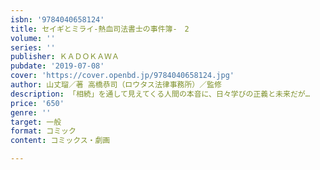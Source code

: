 ```yaml
---
isbn: '9784040658124'
title: セイギとミライ-熱血司法書士の事件簿-　2
volume: ''
series: ''
publisher: ＫＡＤＯＫＡＷＡ
pubdate: '2019-07-08'
cover: 'https://cover.openbd.jp/9784040658124.jpg'
author: 山丈瑠／著 高橋恭司（ロウタス法律事務所）／監修
description: 「相続」を通して見えてくる人間の本音に、日々学びの正義と未来だが…
price: '650'
genre: ''
target: 一般
format: コミック
content: コミックス・劇画

---
```

